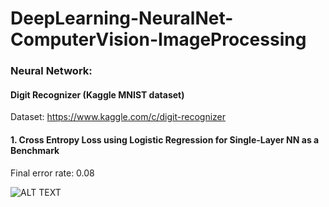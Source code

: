 # DeepLearning-NeuralNet-ComputerVision-ImageProcessing

### Neural Network:
#### Digit Recognizer (Kaggle MNIST dataset)
Dataset: https://www.kaggle.com/c/digit-recognizer

#### 1. Cross Entropy Loss using Logistic Regression for Single-Layer NN as a Benchmark

Final error rate: 0.08

![ALT TEXT](https://github.com/SaifurRR/DeepLearning-NeuralNet-ComputerVision-ImageProcessing/blob/main/NeuralNetwork/Images/1_Logistic%20Regression_train_test_loss.png)


              
  
     
      
         
        
